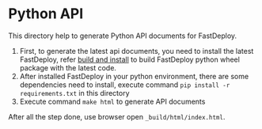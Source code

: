 # Python API

This directory help to generate Python API documents for FastDeploy.

1. First, to generate the latest api documents, you need to install the latest FastDeploy, refer [build and install](cn/build_and_install) to build FastDeploy python wheel package with the latest code.  
2. After installed FastDeploy in your python environment, there are some dependencies need to install, execute command `pip install -r requirements.txt` in this directory  
3. Execute command `make html` to generate API documents

After all the step done, use browser open `_build/html/index.html`.
